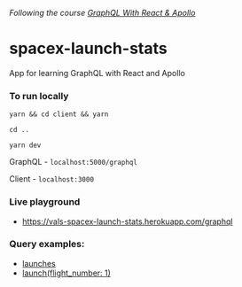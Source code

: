 _Following the course [GraphQL With React & Apollo](https://www.youtube.com/playlist?list=PLillGF-RfqbZrjw48EXLdM4dsOhURCLZx)_

# spacex-launch-stats
App for learning GraphQL with React and Apollo

### To run locally

```yarn && cd client && yarn```

```cd ..```

```yarn dev```

GraphQL - `localhost:5000/graphql`

Client - `localhost:3000`

### Live playground

* https://vals-spacex-launch-stats.herokuapp.com/graphql

### Query examples:
* [launches](https://vals-spacex-launch-stats.herokuapp.com/graphql?query=%7B%0A%20%20launches%20%7B%0A%20%20%20%20flight_number%0A%20%20%20%20mission_name%0A%20%20%20%20launch_year%0A%20%20%20%20launch_date_local%0A%20%20%20%20launch_success%0A%20%20%20%20rocket%20%7B%0A%20%20%20%20%20%20rocket_id%0A%20%20%20%20%20%20rocket_name%0A%20%20%20%20%20%20rocket_type%0A%20%20%20%20%7D%0A%20%20%7D%0A%7D%0A)
* [launch(flight_number: 1)](https://vals-spacex-launch-stats.herokuapp.com/graphql?query=%7B%0A%20%20launch(flight_number%3A%201)%20%7B%0A%20%20%20%20flight_number%0A%20%20%20%20mission_name%0A%20%20%20%20launch_year%0A%20%20%20%20launch_date_local%0A%20%20%20%20launch_success%0A%20%20%7D%0A%7D%0A)
